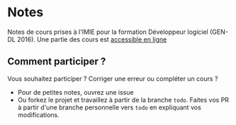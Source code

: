 # Notes

Notes de cours prises à l'IMIE pour la formation Développeur logiciel (GEN-DL 2016). Une partie des cours est [accessible en ligne](http://experimentslabs.com/projects/view/7b0e3ff5-9c90-4ed8-9360-898086159bf4)

## Comment participer ?
Vous souhaitez participer ? Corriger une erreur ou compléter un cours ?

  - Pour de petites notes, ouvrez une issue
  - Ou forkez le projet et travaillez à partir de la branche `todo`. Faites vos PR à partir d'une branche personnelle vers `todo` en expliquant vos modifications.
